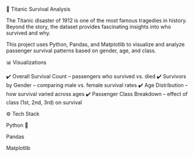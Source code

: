 🚢 Titanic Survival Analysis

The Titanic disaster of 1912 is one of the most famous tragedies in history. Beyond the story, the dataset provides fascinating insights into who survived and why.

This project uses Python, Pandas, and Matplotlib to visualize and analyze passenger survival patterns based on gender, age, and class.

📊 Visualizations

✔️ Overall Survival Count – passengers who survived vs. died
✔️ Survivors by Gender – comparing male vs. female survival rates
✔️ Age Distribution – how survival varied across ages
✔️ Passenger Class Breakdown – effect of class (1st, 2nd, 3rd) on survival

⚙️ Tech Stack

Python 🐍

Pandas

Matplotlib
